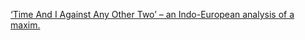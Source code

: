 [‘Time And I Against Any Other Two’ – an Indo-European analysis of a maxim.](https://aryaakasha.com/2019/07/22/time-and-i-against-any-other-two-an-indo-european-analysis-of-a-maxim/)